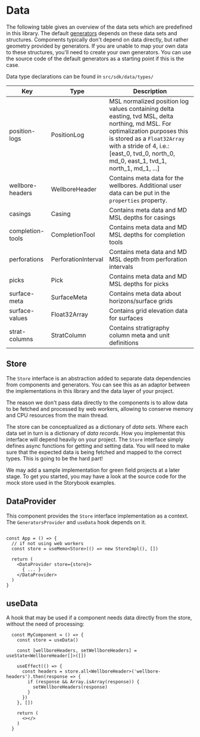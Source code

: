 # Data
The following table gives an overview of the data sets which are predefined in this library. The default [generators](./generators.md) depends on these data sets and structures. Components typically don't depend on data directly, but rather geometry provided by generators. If you are unable to map your own data to these structures, you'll need to create your own generators. You can use the source code of the default generators as a starting point if this is the case.

Data type declarations can be found in `src/sdk/data/types/`

| Key | Type | Description |
|--|--|--|
| position-logs | PositionLog | MSL normalized position log values containing delta easting, tvd MSL, delta northing, md MSL. For optimalization purposes this is stored as a `Float32Array` with a stride of 4, i.e.: [east_0, tvd_0, north_0, md_0, east_1, tvd_1, north_1, md_1, ...] |
| wellbore-headers | WellboreHeader | Contains meta data for the wellbores. Additional user data can be put in the `properties` property. |
| casings | Casing | Contains meta data and MD MSL depths for casings |
| completion-tools | CompletionTool | Contains meta data and MD MSL depths for completion tools |
| perforations | PerforationInterval | Contains meta data and MD MSL depth from perforation intervals |
| picks | Pick | Contains meta data and MD MSL depths for picks |
| surface-meta | SurfaceMeta | Contains meta data about horizons/surface grids |
| surface-values | Float32Array | Contains grid elevation data for surfaces |
| strat-columns | StratColumn | Contains stratigraphy column meta and unit definitions |

## Store
The `Store` interface is an abstraction added to separate data dependencies from components and generators. You can see this as an adaptor between the implementations in this library and the data layer of your project.

The reason we don't pass data directly to the components is to allow data to be fetched and processed by web workers, allowing to conserve memory and CPU resources from the main thread.

The store can be conceptualized as a dictionary of _data sets_. Where each data set in turn is a dictionary of _data records_. How you implementat this interface will depend heavily on your project. The `Store` interface simply defines async functions for getting and setting data. You will need to make sure that the expected data is being fetched and mapped to the correct types. This is going to be the hard part!

We may add a sample implementation for green field projects at a later stage. To get you started, you may have a look at the source code for the mock store used in the Storybook examples. 

## DataProvider
This component provides the `Store` interface implementation as a context. The `GeneratorsProvider` and `useData` hook depends on it.

```tsx

const App = () => {
  // if not using web workers
  const store = useMemo<Store>(() => new StoreImpl(), [])

  return (
    <DataProvider store={store}>
      { ... }
    </DataProvider>
  )
}
```

## useData
A hook that may be used if a component needs data directly from the store, without the need of processing:

```tsx
  const MyComponent = () => {
    const store = useData()

    const [wellboreHeaders, setWellboreHeaders] = useState<WellboreHeader[]>([])
    
    useEffect(() => {
      const headers = store.all<WellboreHeader>('wellbore-headers').then(response => {
        if (response && Array.isArray(response)) {
          setWellboreHeaders(response)
        }
      })
    }, [])

    return (
      <></>
    )
  }
```